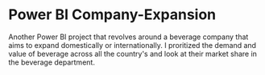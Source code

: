 # Power BI Company-Expansion
Another Power BI project that revolves around a beverage company that aims to expand domestically or internationally. I proritized the 
demand and value of beverage across all the country's and look at their market share in the beverage department. 
